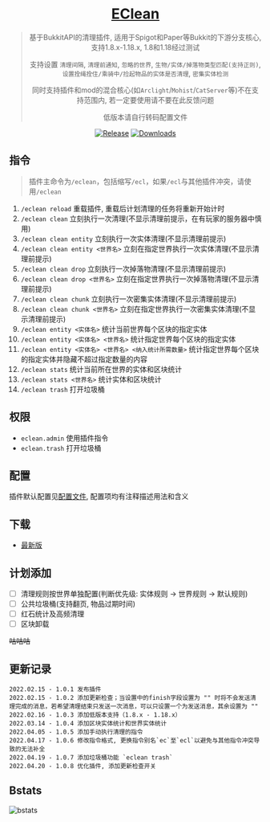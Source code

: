 <div align="center">

# [EClean](https://github.com/4o4E/EClean)

> 基于BukkitAPI的清理插件, 适用于Spigot和Paper等Bukkit的下游分支核心, 支持1.8.x-1.18.x, 1.8和1.18经过测试
>
> 支持设置 `清理间隔`, `清理前通知`, `忽略的世界`, `生物/实体/掉落物类型匹配(支持正则)`, `设置拴绳拴住/乘骑中/捡起物品的实体是否清理`, `密集实体检测`
>
> 同时支持插件和mod的混合核心(如`Arclight`/`Mohist`/`CatServer`等)不在支持范围内, 若一定要使用请不要在此反馈问题
>
> 低版本请自行转码配置文件

[![Release](https://img.shields.io/github/v/release/4o4E/EClean?label=Release)](https://github.com/4o4E/EClean/releases/latest)
[![Downloads](https://img.shields.io/github/downloads/4o4E/EClean/total?label=Download)](https://github.com/4o4E/EClean/releases)

</div>

## 指令

> 插件主命令为`/eclean`，包括缩写`/ecl`，如果`/ecl`与其他插件冲突，请使用`/eclean`

1. `/eclean reload` 重载插件, 重载后计划清理的任务将重新开始计时
2. `/eclean clean` 立刻执行一次清理(不显示清理前提示，在有玩家的服务器中慎用)
3. `/eclean clean entity` 立刻执行一次实体清理(不显示清理前提示)
4. `/eclean clean entity <世界名>` 立刻在指定世界执行一次实体清理(不显示清理前提示)
5. `/eclean clean drop` 立刻执行一次掉落物清理(不显示清理前提示)
6. `/eclean clean drop <世界名>` 立刻在指定世界执行一次掉落物清理(不显示清理前提示)
7. `/eclean clean chunk` 立刻执行一次密集实体清理(不显示清理前提示)
8. `/eclean clean chunk <世界名>` 立刻在指定世界执行一次密集实体清理(不显示清理前提示)
9. `/eclean entity <实体名>` 统计当前世界每个区块的指定实体
10. `/eclean entity <实体名> <世界名>` 统计指定世界每个区块的指定实体
11. `/eclean entity <实体名> <世界名> <纳入统计所需数量>` 统计指定世界每个区块的指定实体并隐藏不超过指定数量的内容
12. `/eclean stats` 统计当前所在世界的实体和区块统计
13. `/eclean stats <世界名>` 统计实体和区块统计
14. `/eclean trash` 打开垃圾桶

## 权限

- `eclean.admin` 使用插件指令
- `eclean.trash` 打开垃圾桶

## 配置

插件默认配置见[配置文件](src/main/resources/config.yml), 配置项均有注释描述用法和含义

## 下载

- [最新版](https://github.com/4o4E/EClean/releases/latest)

## 计划添加

- [ ] 清理规则按世界单独配置(判断优先级: 实体规则 -> 世界规则 -> 默认规则)
- [ ] 公共垃圾桶(支持翻页, 物品过期时间)
- [ ] 红石统计及高频清理
- [ ] 区块卸载

~~咕咕咕~~

## 更新记录

```
2022.02.15 - 1.0.1 发布插件
2022.02.15 - 1.0.2 添加更新检查；当设置中的finish字段设置为 "" 时将不会发送清理完成的消息，若希望清理结束只发送一次消息，可以只设置一个为发送消息，其余设置为 ""
2022.02.16 - 1.0.3 添加低版本支持（1.8.x - 1.18.x）
2022.03.14 - 1.0.4 添加区块实体统计和世界实体统计
2022.04.05 - 1.0.5 添加手动执行清理的指令
2022.04.17 - 1.0.6 修改指令格式, 更换指令别名`ec`至`ecl`以避免与其他指令冲突导致的无法补全
2022.04.19 - 1.0.7 添加垃圾桶功能 `eclean trash`
2022.04.20 - 1.0.8 优化插件, 添加更新检查开关
```

## Bstats

![bstats](https://bstats.org/signatures/bukkit/EClean.svg)
